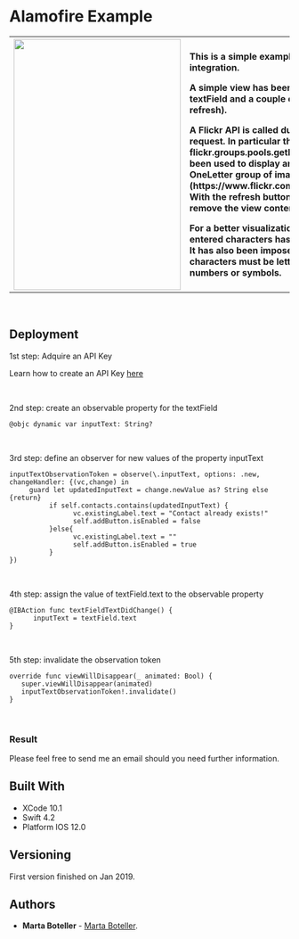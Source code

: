 # Alamofire Example

<table border=0 bordercolorlight=white>
<tr>
<th width=40%>
<img src="https://github.com/martabotellter/KVOExample/resources/kvo.gif?raw=true" width="300" height="450"> 
</th>
<th align="left" width=60%>
  <p>This is a simple example of Alamofire integration.</p>
  
  <p>A simple view has been created with a textField and a couple of buttons (go and refresh).</p>
  <p>
  A Flickr API is called during the Alamofire request. In particular the flickr.groups.pools.getPhotos method has been used to display
  an image from the OneLetter group of images (https://www.flickr.com/groups/oneletter/).
  With the refresh button we are able to remove the view content and frames.
  
 <p> For a better visualization the number of entered characters has been limited to 13. It has also been imposed that written characters
 must be letters and not numbers or symbols. </p>
  
</th>
</tr>
</table>


&nbsp;

## Deployment

1st step: Adquire an API Key 

Learn how to create an API Key [here](https://www.flickr.com/services/api/misc.api_keys.html)

&nbsp;

2nd step: create an observable property for the textField
```
@objc dynamic var inputText: String?
```
&nbsp;


3rd step: define an observer for new values of the property inputText
```
inputTextObservationToken = observe(\.inputText, options: .new, changeHandler: {(vc,change) in
     guard let updatedInputText = change.newValue as? String else {return}
          if self.contacts.contains(updatedInputText) {
                vc.existingLabel.text = "Contact already exists!"
                self.addButton.isEnabled = false
          }else{
                vc.existingLabel.text = ""
                self.addButton.isEnabled = true
          }
})
```
&nbsp;

4th step: assign the value of textField.text to the observable property
```
@IBAction func textFieldTextDidChange() {
      inputText = textField.text
}
```
&nbsp;

5th step: invalidate the observation token 
```
override func viewWillDisappear(_ animated: Bool) {
   super.viewWillDisappear(animated)
   inputTextObservationToken!.invalidate()
}
```

&nbsp;


### Result

Please feel free to send me an email should you need further information.

## Built With

* XCode 10.1
* Swift 4.2
* Platform IOS 12.0

## Versioning

First version finished on Jan 2019.

## Authors

* **Marta Boteller** - [Marta Boteller](https://github.com/martaboteller).
